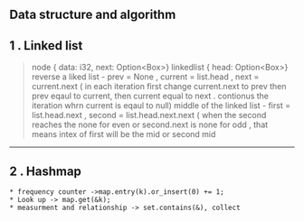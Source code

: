 Data structure and algorithm
-----------------------------
1 . Linked list 
----------------------
   > node { data: i32, next: Option<Box<Node>>}
   > linkedlist { head: Option<Box<Node>>}
   > reverse a liked list - prev = None , current = list.head , next = current.next ( in each iteration first change current.next to prev then prev eqaul to current, then current equal to next . contionus the iteration whrn current is eqaul to null)
   > middle of the linked list - first = list.head.next , second = list.head.next.next ( when the second reaches the none for even or second.next is none for odd , that means intex of first will be the mid or second mid    
-----------------------   
2 . Hashmap
------------------------
    * frequency counter ->map.entry(k).or_insert(0) += 1;
    * Look up -> map.get(&k);
    * measurment and relationship -> set.contains(&), collect 